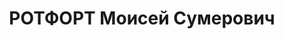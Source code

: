---
title: РОТФОРТ Моисей Сумерович
description: '(р.1912) инженер-электрик

  1912. — Родился в Харькове (?).

  1927. — Пропаганда идей коллективизации в отряде части особого назначения (ЧОН)
  на Правобережной Украине.

  1933–1935. — Окончание электротехникума. Учеба в Харьковском политехническом институте.
  Работа в Харьковском горкоме комсомола.

  1936. — Работа инженером-электриком на заводе им. Т.Г. Шевченко в Харькове.

  1937, весна. — Принят кандидатом в ВКП(б).

  1937, 17 августа. — Арест. Харьковская тюрьма на Холодной горе. Бывшие «товарищи»
  по комсомолу в качестве следователей. Пытки.

  1937, 7 декабря. — Приговор Военной коллегии Верховного суда СССР: 10 лет лишения
  свободы и 5 лет поражения в правах (статья 58).

  1937, конец – 1938. — Соль-Илецкая тюрьма (Оренбургская область).

  1939. — Этап во Владивосток. Морской этап от бухты Ванино до бухты Нагаево.

  1939–1947. — Работа на золотых приисках. Лагерь «Линковый». Отдельный лагерный пункт
  (ОЛП) № 4. Инвалидный городок «Промкомбинат» недалеко от Магадана. Монтаж ЦНИИЛ
  в Магадане. ОЛП-72 (72-й километр от Магадана). Участие в строительстве электростанции
  и линий электропередачи (ЛЭП). Начальница Магаданлага А.Р. Гридасова.

  1947, 17 августа – 1949. — Освобождение. Жизнь в посёлке Покотиловка недалеко от
  Харькова.

  1949, февраль. — Повторный арест. Бессудная и бессрочная ссылка в Красноярский край
  (посёлок Ермаково под Игаркой).

  1954. — Отмена ссылки. Поездка в Братск для устройства на работу.

  С 1955. — Работа в Братскгэсстрое.

  1957. — Реабилитация. Отмена приговора от 7 декабря 1937 г. и постановления о ссылке
  «ввиду отсутствия состава преступления».

  1962. — Вступление в КПСС'
---
